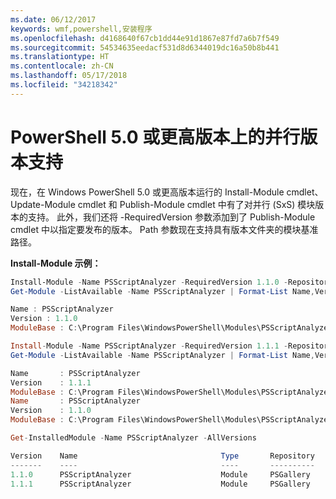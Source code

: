 ```yaml
---
ms.date: 06/12/2017
keywords: wmf,powershell,安装程序
ms.openlocfilehash: d4168640f67cb1dd44e91d1867e87fd7a6b7f549
ms.sourcegitcommit: 54534635eedacf531d8d6344019dc16a50b8b441
ms.translationtype: HT
ms.contentlocale: zh-CN
ms.lasthandoff: 05/17/2018
ms.locfileid: "34218342"
---
```

# <a name="side-by-side-version-support-on-powershell-50-or-newer"></a>PowerShell 5.0 或更高版本上的并行版本支持

现在，在 Windows PowerShell 5.0 或更高版本运行的 Install-Module cmdlet、Update-Module cmdlet 和 Publish-Module cmdlet 中有了对并行 (SxS) 模块版本的支持。
此外，我们还将 -RequiredVersion 参数添加到了 Publish-Module cmdlet 中以指定要发布的版本。 Path 参数现在支持具有版本文件夹的模块基准路径。

**Install-Module 示例：**
```powershell
Install-Module -Name PSScriptAnalyzer -RequiredVersion 1.1.0 -Repository PSGallery
Get-Module -ListAvailable -Name PSScriptAnalyzer | Format-List Name,Version,ModuleBase

Name : PSScriptAnalyzer
Version : 1.1.0
ModuleBase : C:\Program Files\WindowsPowerShell\Modules\PSScriptAnalyzer\1.1.0

Install-Module -Name PSScriptAnalyzer -RequiredVersion 1.1.1 -Repository PSGallery
Get-Module -ListAvailable -Name PSScriptAnalyzer | Format-List Name,Version,ModuleBase

Name       : PSScriptAnalyzer
Version    : 1.1.1
ModuleBase : C:\Program Files\WindowsPowerShell\Modules\PSScriptAnalyzer\1.1.1
Name       : PSScriptAnalyzer
Version    : 1.1.0
ModuleBase : C:\Program Files\WindowsPowerShell\Modules\PSScriptAnalyzer\1.1.0

Get-InstalledModule -Name PSScriptAnalyzer -AllVersions

Version    Name                                Type       Repository           Description
-------    ----                                ----       ----------           -----------
1.1.0      PSScriptAnalyzer                    Module     PSGallery            PSScriptAnalyzer provides script analysis...
1.1.1      PSScriptAnalyzer                    Module     PSGallery            PSScriptAnalyzer provides script analysis...
```
